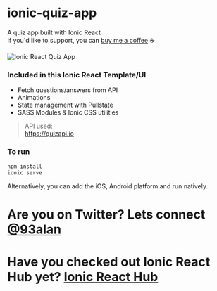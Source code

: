 # ionic-quiz-app
A quiz app built with Ionic React
<br />
If you'd like to support, you can <a className="link" href="https://www.buymeacoffee.com/ionicreacthub" target="_blank" rel="noopener">buy me a coffee</a> ☕️

![Ionic React Quiz App](https://repository-images.githubusercontent.com/394470899/357c4337-ed04-47b5-81cb-8775643373ec)

### Included in this Ionic React Template/UI
* Fetch questions/answers from API
* Animations
* State management with Pullstate
* SASS Modules & Ionic CSS utilities

> API used: <br />
https://quizapi.io

### To run

```javascript
npm install
ionic serve
```

Alternatively, you can add the iOS, Android platform and run natively.

# Are you on Twitter? Lets connect [@93alan](https://twitter.com/93alan)
# Have you checked out Ionic React Hub yet? [Ionic React Hub](https://ionicreacthub.com)
